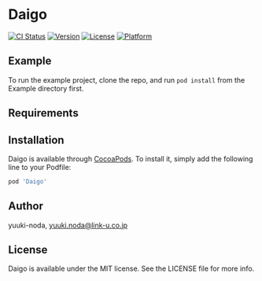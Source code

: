 # Daigo

[![CI Status](https://img.shields.io/travis/yuuki-noda/Daigo.svg?style=flat)](https://travis-ci.org/yuuki-noda/Daigo)
[![Version](https://img.shields.io/cocoapods/v/Daigo.svg?style=flat)](https://cocoapods.org/pods/Daigo)
[![License](https://img.shields.io/cocoapods/l/Daigo.svg?style=flat)](https://cocoapods.org/pods/Daigo)
[![Platform](https://img.shields.io/cocoapods/p/Daigo.svg?style=flat)](https://cocoapods.org/pods/Daigo)

## Example

To run the example project, clone the repo, and run `pod install` from the Example directory first.

## Requirements

## Installation

Daigo is available through [CocoaPods](https://cocoapods.org). To install
it, simply add the following line to your Podfile:

```ruby
pod 'Daigo'
```

## Author

yuuki-noda, yuuki.noda@link-u.co.jp

## License

Daigo is available under the MIT license. See the LICENSE file for more info.
